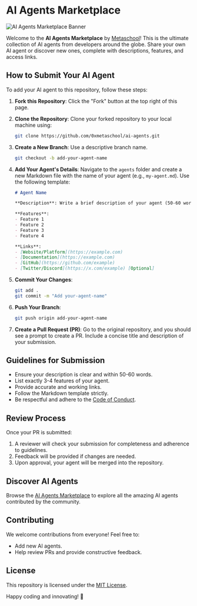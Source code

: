 # AI Agents Marketplace

![AI Agents Marketplace Banner](https://github.com/0xmetaschool/ai-agents/blob/main/screenshot.png?raw=true)

Welcome to the **AI Agents Marketplace** by [Metaschool](https://metaschool.so/)! This is the ultimate collection of AI agents from developers around the globe. Share your own AI agent or discover new ones, complete with descriptions, features, and access links.

## How to Submit Your AI Agent

To add your AI agent to this repository, follow these steps:

1. **Fork this Repository**: Click the "Fork" button at the top right of this page.

2. **Clone the Repository**: Clone your forked repository to your local machine using:
   ```bash
   git clone https://github.com/0xmetaschool/ai-agents.git
   ```

3. **Create a New Branch**: Use a descriptive branch name.
   ```bash
   git checkout -b add-your-agent-name
   ```

4. **Add Your Agent's Details**: Navigate to the `agents` folder and create a new Markdown file with the name of your agent (e.g., `my-agent.md`). Use the following template:

   ```markdown
   # Agent Name

   **Description**: Write a brief description of your agent (50-60 words).

   **Features**:
   - Feature 1
   - Feature 2
   - Feature 3
   - Feature 4

   **Links**:
   - [Website/Platform](https://example.com)
   - [Documentation](https://example.com)
   - [GitHub](https://github.com/example)
   - [Twitter/Discord](https://x.com/example) [Optional]
   ```

5. **Commit Your Changes**:
   ```bash
   git add .
   git commit -m "Add your-agent-name"
   ```

6. **Push Your Branch**:
   ```bash
   git push origin add-your-agent-name
   ```

7. **Create a Pull Request (PR)**: Go to the original repository, and you should see a prompt to create a PR. Include a concise title and description of your submission.

## Guidelines for Submission

- Ensure your description is clear and within 50-60 words.
- List exactly 3-4 features of your agent.
- Provide accurate and working links.
- Follow the Markdown template strictly.
- Be respectful and adhere to the [Code of Conduct](CODE_OF_CONDUCT.md).

## Review Process

Once your PR is submitted:

1. A reviewer will check your submission for completeness and adherence to guidelines.
2. Feedback will be provided if changes are needed.
3. Upon approval, your agent will be merged into the repository.

## Discover AI Agents

Browse the [AI Agents Marketplace](https://metaschool.so/ai-agents) to explore all the amazing AI agents contributed by the community.

## Contributing

We welcome contributions from everyone! Feel free to:
- Add new AI agents.
- Help review PRs and provide constructive feedback.

## License

This repository is licensed under the [MIT License](LICENSE).


Happy coding and innovating! 🚀
